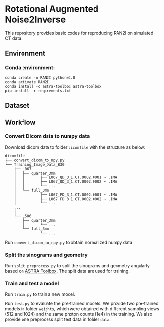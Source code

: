 ﻿# Rotational Augmented Noise2Inverse

This repository provides basic codes for reproducing RAN2I on simulated CT data.

## Environment

### Conda environment:
```
conda create -n RAN2I python=3.8
conda activate RAN2I
conda install -c astra-toolbox astra-toolbox
pip install -r reqirements.txt
```

## Dataset



## Workflow

### Convert Dicom data to numpy data
Download dicom data to folder `dicomfile` with the structure as below:

    dicomfile
    ├── convert_dicom_to_npy.py
    └── Training_Image_Data_B30
        ├── L067
        │   ├── quarter_3mm
        │   │       ├── L067_QD_3_1.CT.0002.0001 ~ .IMA
        │   │       ├── L067_QD_3_1.CT.0002.0002 ~ .IMA
        │   │       └── ...
        │   └── full_3mm
        │           ├── L067_FD_3_1.CT.0002.0001 ~ .IMA
        │           ├── L067_FD_3_1.CT.0002.0002 ~ .IMA
        │           └── ... 
        ...
        │
        └── L506
            ├── quarter_3mm
            │       └── ...
            └── full_3mm
                    └── ...     

Run `convert_dicom_to_npy.py` to obtain normalized numpy data

### Split the sinograms and geometry

Run `split_preprocess.py` to split the sinograms and geometry angularly 
based on [ASTRA Toolbox](https://www.astra-toolbox.com/).
The split data are used for training.

### Train and test a model

Run `train.py` to train a new model. 

Run `test.py` to evaluate the pre-trained models.
We provide two pre-trained models in folder `weights`, 
which were obtained with different sampling views (512 and 1024) 
and the same photon counts (1e4) in the training. 
We also provide one preprocess split test data in folder `data`.




